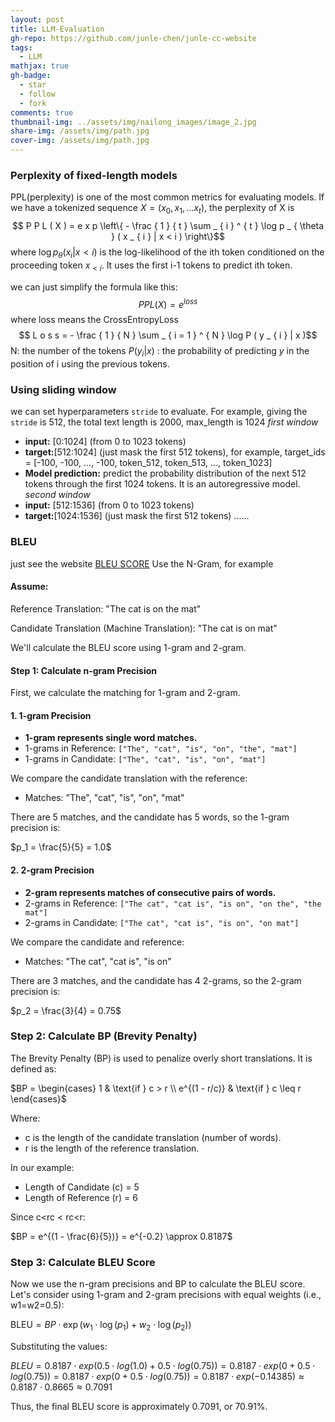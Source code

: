 ```yaml
---
layout: post
title: LLM-Evaluation
gh-repo: https://github.com/junle-chen/junle-cc-website
tags:
  - LLM
mathjax: true
gh-badge:
  - star
  - follow
  - fork
comments: true
thumbnail-img: ../assets/img/nailong_images/image_2.jpg
share-img: /assets/img/path.jpg
cover-img: /assets/img/path.jpg
---
```


### Perplexity of fixed-length models
PPL(perplexity) is one of the most common metrics for evaluating models.
If we have a tokenized sequence $X = (x_{0},x_{1},\dots x_{t})$, the perplexity of X is
$$ P P L ( X ) = e x p \left\{ - \frac { 1 } { t } \sum _ { i } ^ { t } \log p _ { \theta } ( x _ { i } | x < i ) \right\}$$
where $\log p_{\theta}(x_{i}|x<i)$ is the log-likelihood of the ith token conditioned on the proceeding token $x_{<i}$. It uses the first i-1 tokens to predict ith token.

we can just simplify the formula like this:
$$PPL(X) = e^{loss}$$
where loss means the CrossEntropyLoss 
$$ L o s s = - \frac { 1 } { N } \sum _ { i = 1 } ^ { N } \log P ( y _ { i } | x )$$
N: the number of the tokens
$P(y_{i}|x)$ : the probability of predicting $y$ in the position of i using the previous tokens.

### Using sliding window 
we can set hyperparameters `stride` to evaluate.
For example, giving the `stride`  is 512, the total text length is 2000, max_length is 1024
*first window*
- **input:** [0:1024] (from 0 to 1023 tokens)
- **target:**[512:1024] (just mask the first 512 tokens), for example, target_ids = [-100, -100, ..., -100, token_512, token_513, ..., token_1023]
- **Model prediction:** predict the probability distribution of the next 512 tokens through the first 1024 tokens. It is an autoregressive model.
*second window*
- **input:** [512:1536] (from 0 to 1023 tokens)
- **target:**[1024:1536] (just mask the first 512 tokens)
......


### BLEU
just see the website [BLEU SCORE](https://coladrill.github.io/2018/10/20/%E6%B5%85%E8%B0%88BLEU%E8%AF%84%E5%88%86/)
Use the N-Gram, for example 
#### Assume:
Reference Translation: "The cat is on the mat"

Candidate Translation (Machine Translation): "The cat is on mat"

We'll calculate the BLEU score using 1-gram and 2-gram.

#### Step 1: Calculate n-gram Precision

First, we calculate the matching for 1-gram and 2-gram.

#### 1. 1-gram Precision

- **1-gram represents single word matches.**
- 1-grams in Reference: `["The", "cat", "is", "on", "the", "mat"]`
- 1-grams in Candidate: `["The", "cat", "is", "on", "mat"]`

We compare the candidate translation with the reference:

- Matches: "The", "cat", "is", "on", "mat"

There are 5 matches, and the candidate has 5 words, so the 1-gram precision is:

$p_1 = \frac{5}{5} = 1.0$

#### 2. 2-gram Precision

- **2-gram represents matches of consecutive pairs of words.**
- 2-grams in Reference: `["The cat", "cat is", "is on", "on the", "the mat"]`
- 2-grams in Candidate: `["The cat", "cat is", "is on", "on mat"]`

We compare the candidate and reference:

- Matches: "The cat", "cat is", "is on"

There are 3 matches, and the candidate has 4 2-grams, so the 2-gram precision is:

$p_2 = \frac{3}{4} = 0.75$
### Step 2: Calculate BP (Brevity Penalty)

The Brevity Penalty (BP) is used to penalize overly short translations. It is defined as:

$BP = \begin{cases} 1 & \text{if } c > r \\ e^{(1 - r/c)} & \text{if } c \leq r \end{cases}$

Where:

- c is the length of the candidate translation (number of words).
- r is the length of the reference translation.

In our example:

- Length of Candidate (c) = 5
- Length of Reference (r) = 6

Since c<rc < rc<r:

$BP = e^{(1 - \frac{6}{5})} = e^{-0.2} \approx 0.8187$

### Step 3: Calculate BLEU Score

Now we use the n-gram precisions and BP to calculate the BLEU score. Let's consider using 1-gram and 2-gram precisions with equal weights (i.e., w1=w2=0.5):

$\text{BLEU} = BP \cdot \exp \left( w_1 \cdot \log(p_1) + w_2 \cdot \log(p_2) \right)$

Substituting the values:

$BLEU=0.8187⋅exp(0.5⋅log(1.0)+0.5⋅log(0.75)) =0.8187⋅exp⁡(0+0.5⋅log⁡(0.75))= 0.8187⋅exp(0+0.5⋅log(0.75))$$=0.8187⋅exp⁡(−0.14385)≈0.8187⋅0.8665≈0.7091$

Thus, the final BLEU score is approximately 0.7091, or 70.91%.